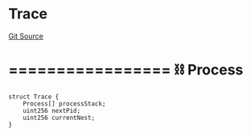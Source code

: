 # Trace
[Git Source](https://github.com/metacontract/mc/blob/0cf91165f9ec2cbeeba800a4baf4e81e2df5c3bb/src/devkit/Flattened.sol)

=================
⛓️ Process
===================


```solidity
struct Trace {
    Process[] processStack;
    uint256 nextPid;
    uint256 currentNest;
}
```

